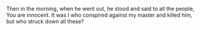 Then in the morning, when he went out, he stood and said to all the people, You are innocent. It was I who conspired against my master and killed him, but who struck down all these?
